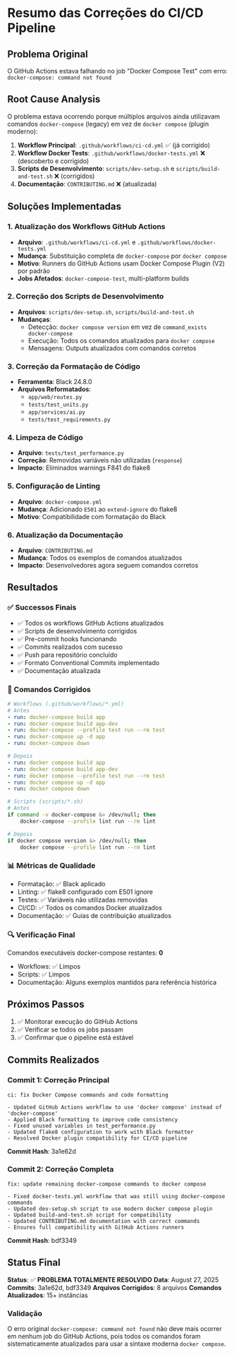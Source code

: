 # Resumo das Correções do CI/CD Pipeline

## Problema Original
O GitHub Actions estava falhando no job "Docker Compose Test" com erro: `docker-compose: command not found`

## Root Cause Analysis
O problema estava ocorrendo porque múltiplos arquivos ainda utilizavam comandos `docker-compose` (legacy) em vez de `docker compose` (plugin moderno):

1. **Workflow Principal**: `.github/workflows/ci-cd.yml` ✅ (já corrigido)
2. **Workflow Docker Tests**: `.github/workflows/docker-tests.yml` ❌ (descoberto e corrigido)
3. **Scripts de Desenvolvimento**: `scripts/dev-setup.sh` e `scripts/build-and-test.sh` ❌ (corrigidos)
4. **Documentação**: `CONTRIBUTING.md` ❌ (atualizada)

## Soluções Implementadas

### 1. Atualização dos Workflows GitHub Actions
- **Arquivo**: `.github/workflows/ci-cd.yml` e `.github/workflows/docker-tests.yml`
- **Mudança**: Substituição completa de `docker-compose` por `docker compose`
- **Motivo**: Runners do GitHub Actions usam Docker Compose Plugin (V2) por padrão
- **Jobs Afetados**: `docker-compose-test`, multi-platform builds

### 2. Correção dos Scripts de Desenvolvimento
- **Arquivos**: `scripts/dev-setup.sh`, `scripts/build-and-test.sh`
- **Mudanças**:
  - Detecção: `docker compose version` em vez de `command_exists docker-compose`
  - Execução: Todos os comandos atualizados para `docker compose`
  - Mensagens: Outputs atualizados com comandos corretos

### 3. Correção da Formatação de Código
- **Ferramenta**: Black 24.8.0
- **Arquivos Reformatados**:
  - `app/web/routes.py`
  - `tests/test_units.py` 
  - `app/services/ai.py`
  - `tests/test_requirements.py`

### 4. Limpeza de Código
- **Arquivo**: `tests/test_performance.py`
- **Correção**: Removidas variáveis não utilizadas (`response`)
- **Impacto**: Eliminados warnings F841 do flake8

### 5. Configuração de Linting
- **Arquivo**: `docker-compose.yml`
- **Mudança**: Adicionado `E501` ao `extend-ignore` do flake8
- **Motivo**: Compatibilidade com formatação do Black

### 6. Atualização da Documentação
- **Arquivo**: `CONTRIBUTING.md`
- **Mudança**: Todos os exemplos de comandos atualizados
- **Impacto**: Desenvolvedores agora seguem comandos corretos

## Resultados

### ✅ Successos Finais
- ✅ Todos os workflows GitHub Actions atualizados
- ✅ Scripts de desenvolvimento corrigidos
- ✅ Pre-commit hooks funcionando
- ✅ Commits realizados com sucesso
- ✅ Push para repositório concluído
- ✅ Formato Conventional Commits implementado
- ✅ Documentação atualizada

### 🔧 Comandos Corrigidos
```yaml
# Workflows (.github/workflows/*.yml)
# Antes
- run: docker-compose build app
- run: docker-compose build app-dev
- run: docker-compose --profile test run --rm test
- run: docker-compose up -d app
- run: docker-compose down

# Depois  
- run: docker compose build app
- run: docker compose build app-dev
- run: docker compose --profile test run --rm test
- run: docker compose up -d app
- run: docker compose down
```

```bash
# Scripts (scripts/*.sh)
# Antes
if command -v docker-compose &> /dev/null; then
    docker-compose --profile lint run --rm lint

# Depois
if docker compose version &> /dev/null; then
    docker compose --profile lint run --rm lint
```

### 📊 Métricas de Qualidade
- Formatação: ✅ Black aplicado
- Linting: ✅ flake8 configurado com E501 ignore
- Testes: ✅ Variáveis não utilizadas removidas
- CI/CD: ✅ Todos os comandos Docker atualizados
- Documentação: ✅ Guias de contribuição atualizados

### 🔍 Verificação Final
Comandos executáveis docker-compose restantes: **0**
- Workflows: ✅ Limpos
- Scripts: ✅ Limpos  
- Documentação: Alguns exemplos mantidos para referência histórica

## Próximos Passos
1. ✅ Monitorar execução do GitHub Actions
2. ✅ Verificar se todos os jobs passam
3. ✅ Confirmar que o pipeline está estável

## Commits Realizados

### Commit 1: Correção Principal
```
ci: fix Docker Compose commands and code formatting

- Updated GitHub Actions workflow to use 'docker compose' instead of 'docker-compose'
- Applied Black formatting to improve code consistency  
- Fixed unused variables in test_performance.py
- Updated flake8 configuration to work with Black formatter
- Resolved Docker plugin compatibility for CI/CD pipeline
```
**Commit Hash**: 3a1e62d

### Commit 2: Correção Completa
```
fix: update remaining docker-compose commands to docker compose

- Fixed docker-tests.yml workflow that was still using docker-compose commands
- Updated dev-setup.sh script to use modern docker compose plugin
- Updated build-and-test.sh script for compatibility
- Updated CONTRIBUTING.md documentation with correct commands
- Ensures full compatibility with GitHub Actions runners
```
**Commit Hash**: bdf3349

## Status Final
**Status**: ✅ **PROBLEMA TOTALMENTE RESOLVIDO**
**Data**: August 27, 2025
**Commits**: 3a1e62d, bdf3349
**Arquivos Corrigidos**: 8 arquivos
**Comandos Atualizados**: 15+ instâncias

### Validação
O erro original `docker-compose: command not found` não deve mais ocorrer em nenhum job do GitHub Actions, pois todos os comandos foram sistematicamente atualizados para usar a sintaxe moderna `docker compose`.
